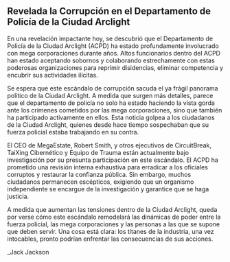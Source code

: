 ## Revelada la Corrupción en el Departamento de Policía de la Ciudad Arclight

En una revelación impactante hoy, se descubrió que el Departamento de Policía de la Ciudad Arclight (ACPD) ha estado profundamente involucrado con mega corporaciones durante años. Altos funcionarios dentro del ACPD han estado aceptando sobornos y colaborando estrechamente con estas poderosas organizaciones para reprimir disidencias, eliminar competencia y encubrir sus actividades ilícitas.

Se espera que este escándalo de corrupción sacuda el ya frágil panorama político de la Ciudad Arclight. A medida que surgen más detalles, parece que el departamento de policía no solo ha estado haciendo la vista gorda ante los crímenes cometidos por las mega corporaciones, sino que también ha participado activamente en ellos. Esta noticia golpea a los ciudadanos de la Ciudad Arclight, quienes desde hace tiempo sospechaban que su fuerza policial estaba trabajando en su contra.

El CEO de MegaEstate, Robert Smith, y otros ejecutivos de CircuitBreak, TaiXing Cibernético y Equipo de Trauma están actualmente bajo investigación por su presunta participación en este escándalo. El ACPD ha prometido una revisión interna exhaustiva para erradicar a los oficiales corruptos y restaurar la confianza pública. Sin embargo, muchos ciudadanos permanecen escépticos, exigiendo que un organismo independiente se encargue de la investigación y garantice que se haga justicia.

A medida que aumentan las tensiones dentro de la Ciudad Arclight, queda por verse cómo este escándalo remodelará las dinámicas de poder entre la fuerza policial, las mega corporaciones y las personas a las que se supone que deben servir. Una cosa está clara: los titanes de la industria, una vez intocables, pronto podrían enfrentar las consecuencias de sus acciones.

\_Jack Jackson
